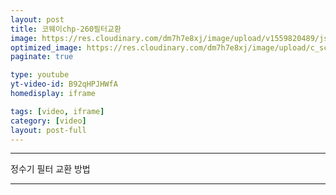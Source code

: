 ```yaml
---
layout: post
title: 코웨이chp-260필터교환
image: https://res.cloudinary.com/dm7h7e8xj/image/upload/v1559820489/js-code_n83m7a.jpg
optimized_image: https://res.cloudinary.com/dm7h7e8xj/image/upload/c_scale,w_380/v1559820489/js-code_n83m7a.jpg
paginate: true

type: youtube
yt-video-id: B92qHPJHWfA
homedisplay: iframe

tags: [video, iframe]
category: [video]
layout: post-full
---
```

---
정수기 필터 교환 방법

---

